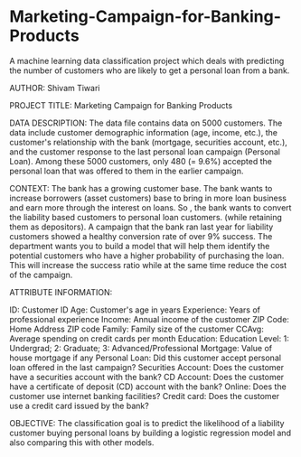 # Marketing-Campaign-for-Banking-Products
A machine learning data classification project which deals with predicting the number of customers who are likely to get a personal loan from a bank.

AUTHOR: Shivam Tiwari

PROJECT TITLE: Marketing Campaign for Banking Products

DATA DESCRIPTION: The data file contains data on 5000 customers. The data include customer demographic information (age, income, etc.), the customer's relationship with the bank (mortgage, securities account, etc.), and the customer response to the last personal loan campaign (Personal Loan). Among these 5000 customers, only 480 (= 9.6%) accepted the personal loan that was offered to them in the earlier campaign.

CONTEXT: The bank has a growing customer base. The bank wants to increase borrowers (asset customers) base to bring in more loan business and earn more through the interest on loans. So , the bank wants to convert the liability based customers to personal loan customers. (while retaining them as depositors). A campaign that the bank ran last year for liability customers showed a healthy conversion rate of over 9% success. The department wants you to build a model that will help them identify the potential customers who have a higher probability of purchasing the loan. This will increase the success ratio while at the same time reduce the cost of the campaign.

ATTRIBUTE INFORMATION:

ID: Customer ID
Age: Customer's age in years
Experience: Years of professional experience
Income: Annual income of the customer
ZIP Code: Home Address ZIP code
Family: Family size of the customer
CCAvg: Average spending on credit cards per month
Education: Education Level: 1: Undergrad; 2: Graduate; 3: Advanced/Professional
Mortgage: Value of house mortgage if any
Personal Loan: Did this customer accept personal loan offered in the last campaign?
Securities Account: Does the customer have a securities account with the bank?
CD Account: Does the customer have a certificate of deposit (CD) account with the bank?
Online: Does the customer use internet banking facilities?
Credit card: Does the customer use a credit card issued by the bank?

OBJECTIVE: The classification goal is to predict the likelihood of a liability customer buying personal loans by building a logistic regression model and also comparing this with other models.


